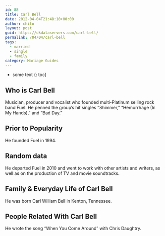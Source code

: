 ```yaml
---
id: 88
title: Carl Bell
date: 2012-04-04T21:48:10+00:00
author: chito
layout: post
guid: https://ukdataservers.com/carl-bell/
permalink: /04/04/carl-bell  
tags:
  - married
  - single
  - family
category: Mariage Guides
---
```


* some text
{: toc}


## Who is  Carl Bell
                  
                  
                  
Musician, producer and vocalist who founded multi-Platinum selling rock band Fuel. He penned the group&#8217;s hit singles &#8220;Shimmer,&#8221; &#8220;Hemorrhage (In My Hands),&#8221; and &#8220;Bad Day.&#8221; 
                  
                
                
                
## Prior to Popularity 
                  
                  
                  
He founded Fuel in 1994.
                  
                
                
                
## Random data 
                  
                  
                  
He departed Fuel in 2010 and went to work with other artists and writers, as well as on the production of TV and movie soundtracks.
                  
                
                
                
## Family & Everyday Life of Carl Bell
                  
                  
                  
He was born Carl William Bell in Kenton, Tennessee.
                  
                
                
                
## People Related With  Carl Bell
                  
                  
                  
He wrote the song &#8220;When You Come Around&#8221; with Chris Daughtry.
                  
                
              
            
          
          
          
    
    
  
